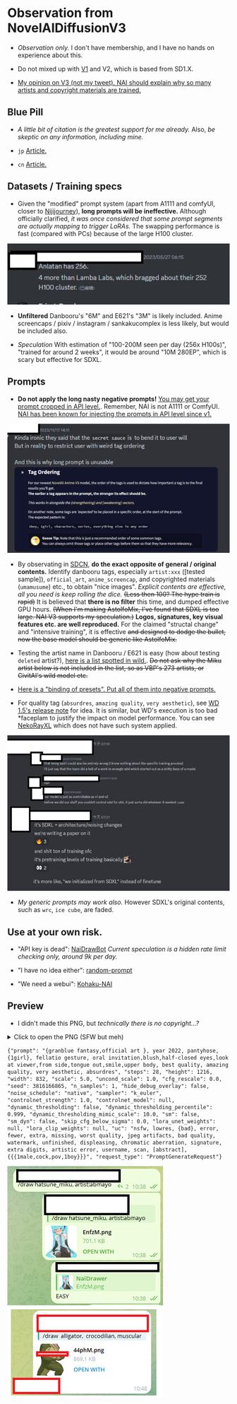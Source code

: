 # Observation from NovelAIDiffusionV3 #

- *Observation only.* I don't have membership, and I have no hands on experience about this.

- Do not mixed up with [V1](../ch99/925997e9.md) and V2, which is based from SD1.X.

- [My opinion on V3 (not my tweet). NAI should explain why so many artists and copyright materials are trained.](https://x.com/laz75n/status/1725042286088880587?s=20)

## Blue Pill ##

- *A little bit of citation is the greatest support for me already.* Also, *be skeptic on any information, including mine.*

- `jp` [Article.](https://min.togetter.com/qDBZuI8)

- `cn` [Article.](https://weibo.com/7152334518/4969214732142387)

## Datasets / Training specs ##

- Given the "modified" prompt system (apart from A1111 and comfyUI, closer to [Nijijourney](https://nijijourney.com/en/)), **long prompts will be ineffective.** Although officially clarified, *it was once considered that some prompt segments are actually mapping to trigger LoRAs.* The swapping performance is fast (compared with PCs) because of the large H100 cluster. 

![img/photo_2023-11-17_23-42-37.jpg](img/photo_2023-11-17_23-42-37.jpg)

- **Unfiltered** Danbooru's "6M" and E621's "3M" is likely included. Anime screencaps / pixiv / instagram / sankakucomplex is less likely, but would be included also. 

- *Speculation* With estimation of "100-200M seen per day (256x H100s)", "trained for around 2 weeks", it would be around "10M 280EP", which is scary but effective for SDXL. 

## Prompts ##

- **Do not apply the long nasty negative prompts!** [You may get your prompt cropped in API level.](https://vxtwitter.com/linaqruf_/status/1725397495705112983). Remember, NAI is not A1111 or ComfyUI. [NAI has been known for injecting the prompts in API level since v1.](https://docs.novelai.net/image/qualitytags.html)

![img/23112101.png](img/23112101.png)

- By observating in [SDCN](https://t.me/StableDiffusion_CN), **do the exact opposite of general / original contents.** Identify danbooru tags, especially `artist:xxx` ([tested sample]), `official_art`, `anime_screencap`, and copyrighted materials (`umamusume`) etc., to obtain "nice images". *Explicit contents are effective, all you need is keep rolling the dice.* ~~(Less then 100? The hype train is rapid)~~ It is believed that **there is no filter** this time, and dumped effective GPU hours. ~~(When I'm making AstolfoMix, I've found that SDXL is too large. NAI V3 supports my speculation.)~~ **Logos, signatures, key visual features etc. are well reproduced.** For the claimed "structal change" and "intensive training", it is effective ~~and designed to dodge the bullet, now the base model should be generic like AstolfoMix.~~

- Testing the artist name in Danbooru / E621 is easy (how about testing `deleted` artist?), [here is a list spotted in wild.](https://pastebin.com/T557XrsH). ~~Do not ask why the Miku artist below is not included in the list, so as VBP's 273 artists, or CivitAI's wild model etc.~~

- [Here is a "binding of presets". Put all of them into negative prompts.](https://t.me/StableDiffusion_CN/1343820)

- For quality tag (`absurdres`, `amazing quality`, `very aesthetic`), see [WD 1.5's release note](https://saltacc.notion.site/saltacc/WD-1-5-Beta-3-Release-Notes-1e35a0ed1bb24c5b93ec79c45c217f63) for idea. It is similar, but WD's execution is too bad *faceplam to justify the impact on model performance. You can see [NekoRayXL](https://civitai.com/models/136719/nekorayxl) which does not have such system applied.

![img/23111401.png](img/23111401.png)

- *My generic prompts may work also.* However SDXL's original contents, such as `wrc`, `ice cube`, are faded.

## Use at your own risk. ##

- "API key is dead": [NaiDrawBot](https://github.com/sudoskys/NaiDrawBot) *Current speculation is a hidden rate limit checking only, around 9k per day.*

- "I have no idea either": [random-prompt](https://github.com/crosstyan/random-prompt)

- "We need a webui": [Kohaku-NAI](https://github.com/KohakuBlueleaf/Kohaku-NAI)

## Preview ##

- I didn't made this PNG, but *technically there is no copyright...?*

<details>
    <summary>Click to open the PNG (SFW but meh)</summary>

![{granblue_fantasy,official_art_},_year_2022,_pantyhose,{1girl},.png](img/{granblue_fantasy,official_art_},_year_2022,_pantyhose,{1girl},.png)

</details>

```
{"prompt": "{granblue fantasy,official art }, year 2022, pantyhose,{1girl}, fellatio gesture, oral invitation,blush,half-closed eyes,look at viewer,from side,tongue out,smile,upper body, best quality, amazing quality, very aesthetic, absurdres", "steps": 28, "height": 1216, "width": 832, "scale": 5.0, "uncond_scale": 1.0, "cfg_rescale": 0.0, "seed": 3816166865, "n_samples": 1, "hide_debug_overlay": false, "noise_schedule": "native", "sampler": "k_euler", "controlnet_strength": 1.0, "controlnet_model": null, "dynamic_thresholding": false, "dynamic_thresholding_percentile": 0.999, "dynamic_thresholding_mimic_scale": 10.0, "sm": false, "sm_dyn": false, "skip_cfg_below_sigma": 0.0, "lora_unet_weights": null, "lora_clip_weights": null, "uc": "nsfw, lowres, {bad}, error, fewer, extra, missing, worst quality, jpeg artifacts, bad quality, watermark, unfinished, displeasing, chromatic aberration, signature, extra digits, artistic error, username, scan, [abstract], {{{1male,cock,pov,1boy}}}", "request_type": "PromptGenerateRequest"}
```

![img/23111801.png](img/23111801.png)
